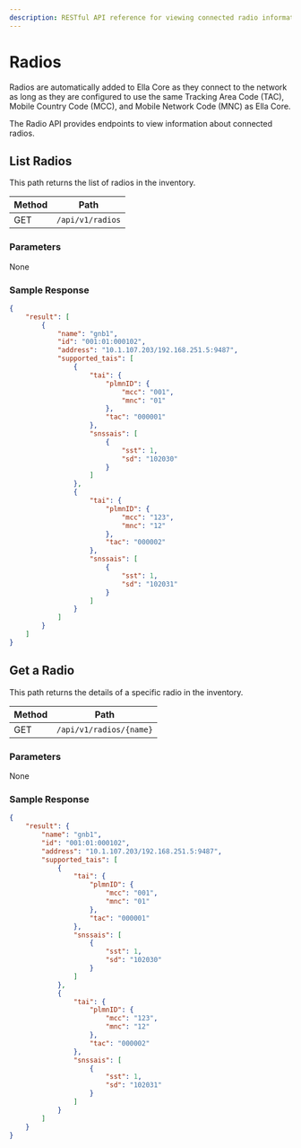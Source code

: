 ```yaml
---
description: RESTful API reference for viewing connected radio information.
---
```


# Radios

Radios are automatically added to Ella Core as they connect to the network as long as they are configured to use the same Tracking Area Code (TAC), Mobile Country Code (MCC), and Mobile Network Code (MNC) as Ella Core.

The Radio API provides endpoints to view information about connected radios.

## List Radios

This path returns the list of radios in the inventory.


| Method | Path             |
| ------ | ---------------- |
| GET    | `/api/v1/radios` |

### Parameters

None

### Sample Response

```json
{
    "result": [
        {
            "name": "gnb1",
            "id": "001:01:000102",
            "address": "10.1.107.203/192.168.251.5:9487",
            "supported_tais": [
                {
                    "tai": {
                        "plmnID": {
                            "mcc": "001",
                            "mnc": "01"
                        },
                        "tac": "000001"
                    },
                    "snssais": [
                        {
                            "sst": 1,
                            "sd": "102030"
                        }
                    ]
                },
                {
                    "tai": {
                        "plmnID": {
                            "mcc": "123",
                            "mnc": "12"
                        },
                        "tac": "000002"
                    },
                    "snssais": [
                        {
                            "sst": 1,
                            "sd": "102031"
                        }
                    ]
                }
            ]
        }
    ]
}
```

## Get a Radio

This path returns the details of a specific radio in the inventory.

| Method | Path                    |
| ------ | ----------------------- |
| GET    | `/api/v1/radios/{name}` |

### Parameters

None

### Sample Response

```json
{
    "result": {
        "name": "gnb1",
        "id": "001:01:000102",
        "address": "10.1.107.203/192.168.251.5:9487",
        "supported_tais": [
            {
                "tai": {
                    "plmnID": {
                        "mcc": "001",
                        "mnc": "01"
                    },
                    "tac": "000001"
                },
                "snssais": [
                    {
                        "sst": 1,
                        "sd": "102030"
                    }
                ]
            },
            {
                "tai": {
                    "plmnID": {
                        "mcc": "123",
                        "mnc": "12"
                    },
                    "tac": "000002"
                },
                "snssais": [
                    {
                        "sst": 1,
                        "sd": "102031"
                    }
                ]
            }
        ]
    }
}
```
